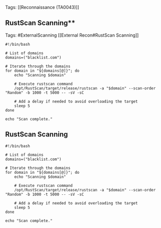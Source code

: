 
Tags: [[Reconnaissance (TA0043)]]

## RustScan Scanning**

Tags: #ExternalScanning [[External Recon#RustScan Scanning]]

```
#!/bin/bash

# List of domains
domains=("blacklist.com")

# Iterate through the domains
for domain in "${domains[@]}"; do
    echo "Scanning $domain"
    
    # Execute rustscan command
    /opt/RustScan/target/release/rustscan -a "$domain" --scan-order "Random" -b 1000 -t 5000 -- -sV -sC
    
    # Add a delay if needed to avoid overloading the target
    sleep 5
done

echo "Scan complete."
```

## RustScan Scanning


```
#!/bin/bash

# List of domains
domains=("blacklist.com")

# Iterate through the domains
for domain in "${domains[@]}"; do
    echo "Scanning $domain"
    
    # Execute rustscan command
    /opt/RustScan/target/release/rustscan -a "$domain" --scan-order "Random" -b 1000 -t 5000 -- -sV -sC
    
    # Add a delay if needed to avoid overloading the target
    sleep 5
done

echo "Scan complete."